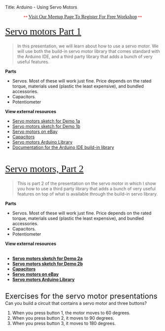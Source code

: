 Title: Arduino - Using Servo Motors

<div class="jumbotron">
<div class="container-fluid">

<h2 class="section-title" data-lecture-id="276211" data-lecture-url="/courses/arduino-sbs/lectures/276211" data-next-lecture-id="276212" data-next-lecture-url="/courses/arduino-sbs/lectures/276212" data-previous-lecture-id="276210" data-previous-lecture-url="/courses/arduino-sbs/lectures/276210" id="lecture_heading" style="box-sizing: border-box; color: #333333; font-family: proxima; font-size: 31px; line-height: 41px; margin-bottom: 18px; margin-top: 10px; text-align: center;">
<span style="color: red; font-family: 'Times New Roman'; font-size: small; font-weight: normal; line-height: normal;">**&nbsp;</span><a href="http://www.meetup.com/TechmillDenton/" rel="nofollow" style="font-family: 'Times New Roman'; font-size: medium; font-weight: normal; line-height: normal; text-align: center;" target="_blank">Visit Our Meetup Page To Register For Free Workshop</a><span style="color: red; font-family: 'Times New Roman'; font-size: small; font-weight: normal; line-height: normal;">&nbsp;**</span></h2>
<h2 class="section-title" data-lecture-id="276211" data-lecture-url="/courses/arduino-sbs/lectures/276211" data-next-lecture-id="276212" data-next-lecture-url="/courses/arduino-sbs/lectures/276212" data-previous-lecture-id="276210" data-previous-lecture-url="/courses/arduino-sbs/lectures/276210" id="lecture_heading" style="box-sizing: border-box; color: #333333; font-family: Proxima; font-size: 31px; line-height: 41px; margin-bottom: 18px; margin-top: 10px;">
<a href="http://txplore.tv/courses/arduino-sbs/lectures/276211?affcode=6107_xiz8dp9c" rel="nofollow" style="font-weight: normal;" target="_blank">Servo motors Part 1</a></h2>
<blockquote class="tr_bq">
In this presentation, we will learn about how to use a servo motor. We will use both the build-in servo motor library that comes standard with the Arduino IDE, and a third party library that adds a bunch of very useful features.</blockquote>
<b>Parts</b><br />
<ul>
<li>Servos. Most of these will work just fine. Price depends on the rated torque, materials used (plastic the least expensive), and bundled accessories.</li>
<li>Capacitors.</li>
<li>Potentiometer</li>
</ul>
<div>
<b>View external resources</b><br />
<ul>
<li><a href="https://github.com/futureshocked/arduino_sbs/blob/master/Servo%20Motors/servo_motors_Demo_1a/servo_motors_Demo_1a.ino">Servo motors sketch for Demo 1a</a></li>
<li><a href="https://github.com/futureshocked/arduino_sbs/blob/master/Servo%20Motors/servo_motors_Demo_1b/servo_motors_Demo_1b.ino">Servo motors sketch for Demo 1b</a></li>
<li><a href="http://www.ebay.com.au/sch/i.html?_trksid=p2050601.m570.l1313.TR0.TRC0.Xservo+motor&amp;_nkw=servo+motor&amp;_sacat=0&amp;_from=R40">Servo motors on eBay</a></li>
<li><a href="http://www.ebay.com.au/itm/5-x-330-F-50V-High-Temp-Electrolytic-Capacitor-330uF-/200969948648?pt=AU_B_I_Electrical_Test_Equipment&amp;hash=item2ecabe0de8&amp;_uhb=1">Capacitors</a></li>
<li><a href="https://github.com/netlabtoolkit/VarSpeedServo">Servo motors Arduino Library</a></li>
<li><a href="http://arduino.cc/en/reference/servo">Documentation for the Arduino IDE build-in library</a></li>
</ul>
<br /></div>
<div>
<h2 class="section-title" data-lecture-id="276212" data-lecture-url="/courses/arduino-sbs/lectures/276212" data-next-lecture-id="276213" data-next-lecture-url="/courses/arduino-sbs/lectures/276213" data-previous-lecture-id="276211" data-previous-lecture-url="/courses/arduino-sbs/lectures/276211" id="lecture_heading" style="box-sizing: border-box; color: #333333; font-family: Proxima; font-size: 31px; line-height: 41px; margin-bottom: 18px; margin-top: 10px;">
<a href="http://txplore.tv/courses/arduino-sbs/lectures/276212?affcode=6107_xiz8dp9c" rel="nofollow" style="font-weight: normal;" target="_blank">Servo motors, Part 2</a></h2>
</div>
<blockquote class="tr_bq">
This is part 2 of the presentation on the servo motor in which I show you how to use a third party library that adds a bunch of very useful features on top of what is available through the build-in servo library.</blockquote>
<b>Parts</b><br />
<ul>
<li>Servos. Most of these will work just fine. Price depends on the rated torque, materials used (plastic the least expensive), and bundled accessories.</li>
<li>Capacitors.</li>
<li>Potentiometer</li>
</ul>
<b>View external resources</b><br />
<div>
<b></b><br />
<ul><b>
<li><a href="https://github.com/futureshocked/arduino_sbs/blob/master/Servo%20Motors/servo_motors_Demo_2a/servo_motors_Demo_2a.ino">Servo motors sketch for Demo 2a</a></li>
<li><a href="https://github.com/futureshocked/arduino_sbs/blob/master/Servo%20Motors/servo_motors_Demo_2b/servo_motors_Demo_2b.ino">Servo motors sketch for Demo 2b</a></li>
<li><a href="http://www.ebay.com.au/itm/5-x-330-F-50V-High-Temp-Electrolytic-Capacitor-330uF-/200969948648?pt=AU_B_I_Electrical_Test_Equipment&amp;hash=item2ecabe0de8&amp;_uhb=1">Capacitors</a></li>
<li><a href="http://www.ebay.com.au/itm/5-x-330-F-50V-High-Temp-Electrolytic-Capacitor-330uF-/200969948648?pt=AU_B_I_Electrical_Test_Equipment&amp;hash=item2ecabe0de8&amp;_uhb=1">Servo motors on eBay</a></li>
<li><a href="https://github.com/netlabtoolkit/VarSpeedServo">Servo motors Arduino Library</a></li>
</b></ul>
<b>
</b>
<br />
<div>
<span style="font-size: x-large;">Exercises for the servo motor presentations</span></div>
<b>
</b>
Can you build a circuit that contains a servo motor and three buttons?<br />
<ol>
<li>When you press button 1, the motor moves to 60 degrees.</li>
<li>When you press button 2, it moves to 90 degrees.</li>
<li>When you press button 3, it moves to 180 degrees.</li>
</ol>
</div>


</div></div>